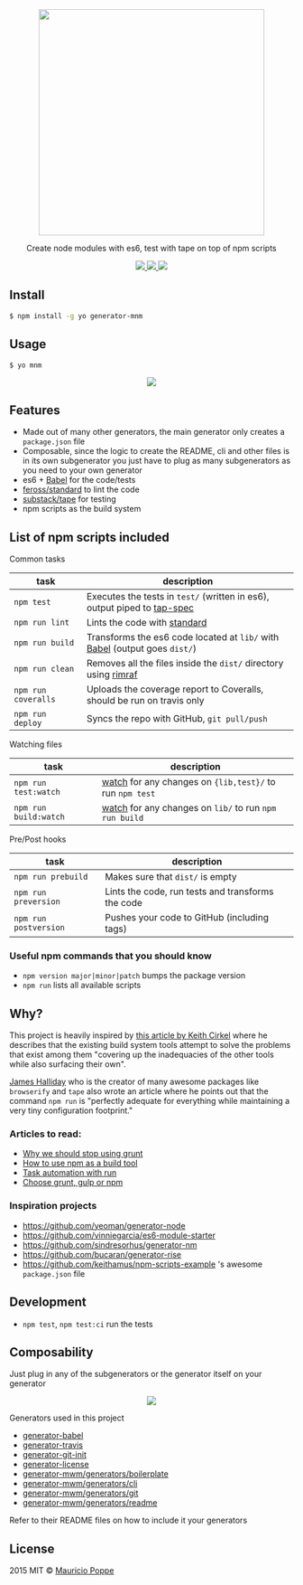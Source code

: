 <div align="center">
<img src="https://cloud.githubusercontent.com/assets/1616682/11403449/409e561e-9373-11e5-9aeb-7dbea090a0bd.gif" width="400px" />

<p>
Create node modules with es6, test with tape on top of npm scripts
</p>

<p>
<a href="https://npmjs.org/package/generator-mnm">
  <img src="https://img.shields.io/npm/v/generator-mnm.svg?style=flat">
</a>
<a href="https://travis-ci.org/maurizzzio/generator-mnm">
  <img src="https://img.shields.io/travis/maurizzzio/generator-mnm.svg?style=flat">
</a>
<a href="https://npmjs.org/package/generator-mnm">
  <img src="http://img.shields.io/npm/dm/generator-mnm.svg?style=flat">
</a>
</p>

</div>
    
## Install

```sh
$ npm install -g yo generator-mnm
```

## Usage

```sh
$ yo mnm
```

<div align="center">
<img src="https://cloud.githubusercontent.com/assets/1616682/11389890/2d80b6a6-931b-11e5-910c-f2594f485098.gif">
</div>

## Features

- Made out of many other generators, the main generator only creates a `package.json` file
- Composable, since the logic to create the README, cli and other files is in its own subgenerator you just have to plug as many subgenerators as you need to your own generator
- es6 + [Babel](https://babeljs.io) for the code/tests
- [feross/standard](http://standardjs.com/) to lint the code
- [substack/tape](https://github.com/substack/tape) for testing
- npm scripts as the build system

## List of npm scripts included

Common tasks

| task       | description  |
| -----      | ---          |
| `npm test` | Executes the tests in `test/` (written in es6), output piped to [tap-spec](https://github.com/scottcorgan/tap-spec) |
| `npm run lint` | Lints the code with [standard](http://standardjs.com) |
| `npm run build` | Transforms the es6 code located at `lib/` with [Babel](https://babeljs.io) (output goes `dist/`)| 
| `npm run clean` | Removes all the files inside the `dist/` directory using [rimraf](https://github.com/isaacs/rimraf)|
| `npm run coveralls` | Uploads the coverage report to Coveralls, should be run on travis only |
| `npm run deploy` | Syncs the repo with GitHub, `git pull/push` |

Watching files

| task | description |
| --- | --- |
| `npm run test:watch` | [watch](https://www.npmjs.com/package/watch) for any changes on `{lib,test}/` to run `npm test` |
| `npm run build:watch` | [watch](https://www.npmjs.com/package/watch) for any changes on `lib/` to run `npm run build` |

Pre/Post hooks

| task | description |
| --- | --- |
| `npm run prebuild` | Makes sure that `dist/` is empty |
| `npm run preversion` | Lints the code, run tests and transforms the code |
| `npm run postversion` | Pushes your code to GitHub (including tags) |

### Useful npm commands that you should know

- `npm version major|minor|patch` bumps the package version
- `npm run` lists all available scripts

## Why?

This project is heavily inspired by [this article by Keith Cirkel][stop-using-grunt-gulp] where he describes that the existing build system tools attempt to solve the problems that exist among them "covering up the inadequacies of the other tools while also surfacing their own".

[James Halliday](https://www.npmjs.com/~substack) who is the creator of many awesome packages like `browserify` and `tape` also wrote an article where he points out that the command `npm run` is "perfectly adequate for everything while maintaining a very tiny configuration footprint."

### Articles to read:

- [Why we should stop using grunt][stop]
- [How to use npm as a build tool][how-to]
- [Task automation with run][task-automation]
- [Choose grunt, gulp or npm][choose]

### Inspiration projects

- https://github.com/yeoman/generator-node
- https://github.com/vinniegarcia/es6-module-starter
- https://github.com/sindresorhus/generator-nm
- https://github.com/bucaran/generator-rise
- https://github.com/keithamus/npm-scripts-example 's awesome `package.json` file

## Development

- `npm test`, `npm test:ci` run the tests

## Composability

Just plug in any of the subgenerators or the generator itself on your generator

<div align="center">
<img src="https://camo.githubusercontent.com/f8dc3e07d956f1f8dbdea5f895800fe53772a50d/687474703a2f2f692e696d6775722e636f6d2f326771696966742e6a7067">
</div>

Generators used in this project

- [generator-babel](https://github.com/iamstarkov/generator-babel)
- [generator-travis](https://github.com/iamstarkov/generator-travis)
- [generator-git-init](https://github.com/iamstarkov/generator-git-init)
- [generator-license](https://github.com/jozefizso/generator-license)
- [generator-mwm/generators/boilerplate](./generators/boilerplate)
- [generator-mwm/generators/cli](./generators/cli)
- [generator-mwm/generators/git](./generators/git)
- [generator-mwm/generators/readme](./generators/readme)

Refer to their README files on how to include it your generators

## License

2015 MIT © [Mauricio Poppe](http://maurizzzio.com)

[stop-using-grunt-gulp]: http://blog.keithcirkel.co.uk/why-we-should-stop-using-grunt/
[stop]: http://blog.keithcirkel.co.uk/why-we-should-stop-using-grunt/
[how-to]: http://blog.keithcirkel.co.uk/how-to-use-npm-as-a-build-tool/
[task-automation]: http://substack.net/task_automation_with_npm_run
[choose]: http://ponyfoo.com/articles/choose-grunt-gulp-or-npm

